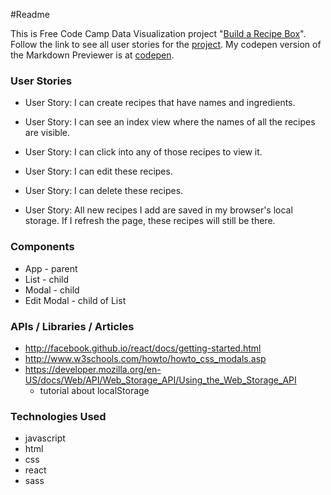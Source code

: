 ﻿#Readme

This is Free Code Camp Data Visualization project "[Build a Recipe Box](https://www.freecodecamp.com/challenges/build-a-camper-leaderboard)". Follow the link
to see all user stories for the [project](https://www.freecodecamp.com/challenges/build-a-recipe-box).
My codepen version of the Markdown Previewer is at [codepen](http://codepen.io/Reggie01/full/ZObWJL/).

### User Stories
* User Story: I can create recipes that have names and ingredients.

* User Story: I can see an index view where the names of all the recipes are visible.

* User Story: I can click into any of those recipes to view it.

* User Story: I can edit these recipes.

* User Story: I can delete these recipes.

* User Story: All new recipes I add are saved in my browser's local storage. If I refresh the page, these recipes will still be there.


### Components
  * App - parent
  * List - child
  * Modal - child
  * Edit Modal - child of List
  
### APIs / Libraries / Articles
* http://facebook.github.io/react/docs/getting-started.html
* http://www.w3schools.com/howto/howto_css_modals.asp
* https://developer.mozilla.org/en-US/docs/Web/API/Web_Storage_API/Using_the_Web_Storage_API 
  - tutorial about localStorage

### Technologies Used
* javascript
* html
* css
* react
* sass
